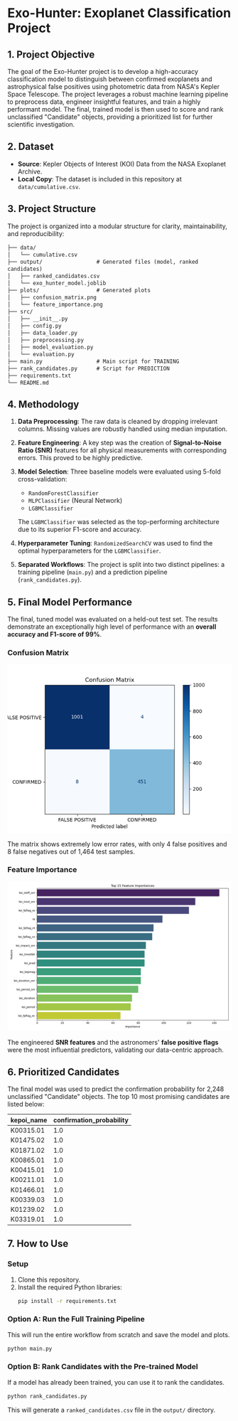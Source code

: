 # Exo-Hunter: Exoplanet Classification Project

## 1. Project Objective

The goal of the Exo-Hunter project is to develop a high-accuracy classification model to distinguish between confirmed exoplanets and astrophysical false positives using photometric data from NASA's Kepler Space Telescope. The project leverages a robust machine learning pipeline to preprocess data, engineer insightful features, and train a highly performant model. The final, trained model is then used to score and rank unclassified "Candidate" objects, providing a prioritized list for further scientific investigation.

## 2. Dataset

*   **Source**: Kepler Objects of Interest (KOI) Data from the NASA Exoplanet Archive.
*   **Local Copy**: The dataset is included in this repository at `data/cumulative.csv`.

## 3. Project Structure

The project is organized into a modular structure for clarity, maintainability, and reproducibility:

```
├── data/
│   └── cumulative.csv
├── output/                 # Generated files (model, ranked candidates)
│   ├── ranked_candidates.csv
│   └── exo_hunter_model.joblib
├── plots/                  # Generated plots
│   ├── confusion_matrix.png
│   └── feature_importance.png
├── src/
│   ├── __init__.py
│   ├── config.py
│   ├── data_loader.py
│   ├── preprocessing.py
│   ├── model_evaluation.py
│   └── evaluation.py
├── main.py                 # Main script for TRAINING
├── rank_candidates.py      # Script for PREDICTION
├── requirements.txt
└── README.md
```

## 4. Methodology

1.  **Data Preprocessing**: The raw data is cleaned by dropping irrelevant columns. Missing values are robustly handled using median imputation.
2.  **Feature Engineering**: A key step was the creation of **Signal-to-Noise Ratio (SNR)** features for all physical measurements with corresponding errors. This proved to be highly predictive.
3.  **Model Selection**: Three baseline models were evaluated using 5-fold cross-validation:
    *   `RandomForestClassifier`
    *   `MLPClassifier` (Neural Network)
    *   `LGBMClassifier`
    
    The `LGBMClassifier` was selected as the top-performing architecture due to its superior F1-score and accuracy.
4.  **Hyperparameter Tuning**: `RandomizedSearchCV` was used to find the optimal hyperparameters for the `LGBMClassifier`.
5.  **Separated Workflows**: The project is split into two distinct pipelines: a training pipeline (`main.py`) and a prediction pipeline (`rank_candidates.py`).

## 5. Final Model Performance

The final, tuned model was evaluated on a held-out test set. The results demonstrate an exceptionally high level of performance with an **overall accuracy and F1-score of 99%**.

### Confusion Matrix

![Confusion Matrix](plots/confusion_matrix.png)

The matrix shows extremely low error rates, with only 4 false positives and 8 false negatives out of 1,464 test samples.

### Feature Importance

![Feature Importance](plots/feature_importance.png)

The engineered **SNR features** and the astronomers' **false positive flags** were the most influential predictors, validating our data-centric approach.

## 6. Prioritized Candidates

The final model was used to predict the confirmation probability for 2,248 unclassified "Candidate" objects. The top 10 most promising candidates are listed below:

| kepoi_name | confirmation_probability |
|------------|--------------------------|
| K00315.01  | 1.0                      |
| K01475.02  | 1.0                      |
| K01871.02  | 1.0                      |
| K00865.01  | 1.0                      |
| K00415.01  | 1.0                      |
| K00211.01  | 1.0                      |
| K01466.01  | 1.0                      |
| K00339.03  | 1.0                      |
| K01239.02  | 1.0                      |
| K03319.01  | 1.0                      |

## 7. How to Use

### Setup

1.  Clone this repository.
2.  Install the required Python libraries:
    ```bash
    pip install -r requirements.txt
    ```

### Option A: Run the Full Training Pipeline

This will run the entire workflow from scratch and save the model and plots.

```bash
python main.py
```

### Option B: Rank Candidates with the Pre-trained Model

If a model has already been trained, you can use it to rank the candidates.

```bash
python rank_candidates.py
```
This will generate a `ranked_candidates.csv` file in the `output/` directory.
